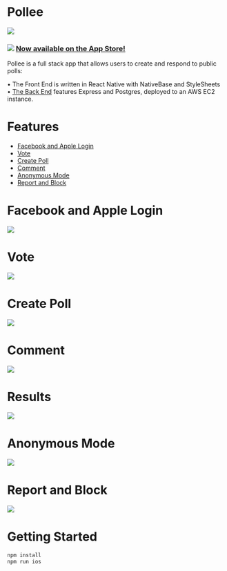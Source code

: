 # Pollee 
![](/assets/samples.png) 
### ![](/assets/screenshots/appStore.png)  [Now available on the App Store!](https://apps.apple.com/us/app/pollee/id1518427274?ls=1) 

Pollee is a full stack app that allows users to create and respond to public polls:

• The Front End is written in React Native with NativeBase and StyleSheets <br>
• [The Back End](https://github.com/robertheler/pollee-server) features Express and Postgres, deployed to an AWS EC2 instance.

# Features
* [Facebook and Apple Login](#facebook-and-apple-login)
* [Vote](#vote)
* [Create Poll](#create-poll)
* [Comment](#comment)
* [Anonymous Mode](#anonymous-mode)
* [Report and Block](#report-and-block)
# Facebook and Apple Login
![](/assets/gifs/login.gif) 
# Vote
![](/assets/gifs/vote.gif) 
# Create Poll
![](/assets/gifs/post.gif) 
# Comment
![](/assets/gifs/comment.gif) 
# Results
![](/assets/gifs/comment.gif) 
# Anonymous Mode
![](/assets/gifs/anonymous.gif) 
# Report and Block
![](/assets/gifs/report.gif) 


# Getting Started
```sh
npm install
npm run ios
```
